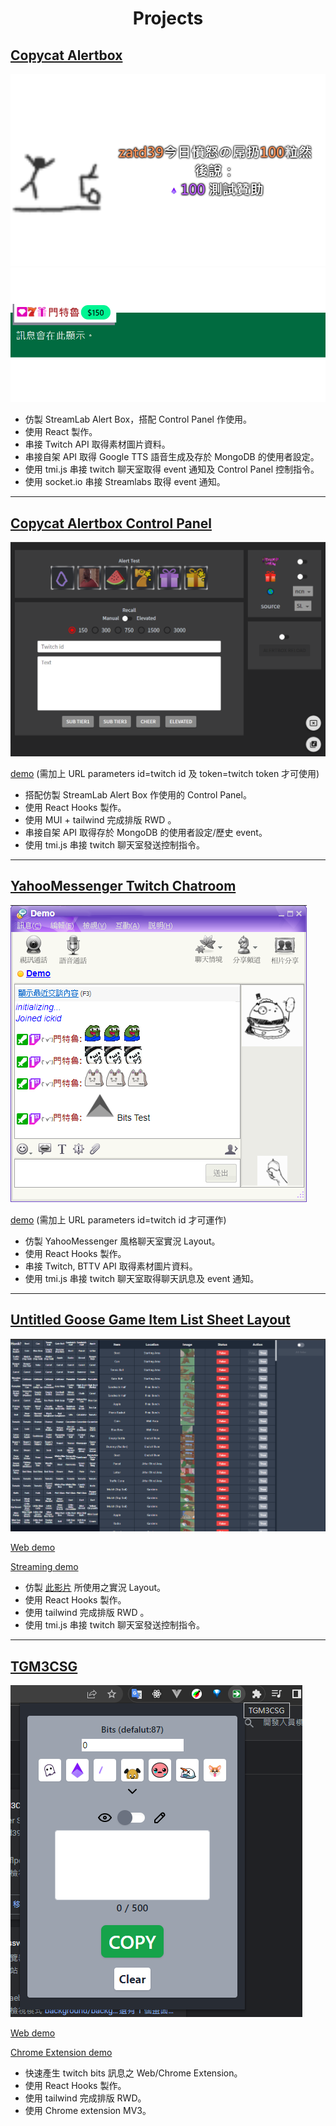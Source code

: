 <h1 align="center">Projects</h1>

## [Copycat Alertbox](https://github.com/TechGuaMaster3/twitch-alertbox-tmi)

![twitch-alertbox-tmi-1](twitch-alertbox-tmi-1.png)
![twitch-alertbox-tmi-2](twitch-alertbox-tmi-2.png)

* 仿製 StreamLab Alert Box，搭配 Control Panel 作使用。
* 使用 React 製作。
* 串接 Twitch API 取得素材圖片資料。
* 串接自架 API 取得 Google TTS 語音生成及存於 MongoDB 的使用者設定。
* 使用 tmi.js 串接 twitch 聊天室取得 event 通知及 Control Panel 控制指令。
* 使用 socket.io 串接 Streamlabs 取得 event 通知。

---

## [Copycat Alertbox Control Panel](https://github.com/TechGuaMaster3/tgm3-control-panel)
![tgm3-control-panel](tgm3-control-panel.png)

[demo](https://techguamaster3.github.io/tgm3-control-panel/) 
(需加上 URL parameters id=twitch id 及 token=twitch token 才可使用)
* 搭配仿製 StreamLab Alert Box 作使用的 Control Panel。
* 使用 React Hooks 製作。
* 使用 MUI + tailwind 完成排版 RWD 。
* 串接自架 API 取得存於 MongoDB 的使用者設定/歷史 event。
* 使用 tmi.js 串接 twitch 聊天室發送控制指令。

---

## [YahooMessenger Twitch Chatroom](https://github.com/m3ntru/twitch-chatroom-yahoo-messenger)

![twitch-chatroom-yahoo-messenger](twitch-chatroom-yahoo-messenger.png)

[demo](https://m3ntru.github.io/twitch-chatroom-yahoo-messenger?id=zatd39&status=狀態文字&title=標題文字)
(需加上 URL parameters id=twitch id 才可運作)
* 仿製 YahooMessenger 風格聊天室實況 Layout。
* 使用 React Hooks 製作。
* 串接 Twitch, BTTV API 取得素材圖片資料。
* 使用 tmi.js 串接 twitch 聊天室取得聊天訊息及 event 通知。

---

## [Untitled Goose Game Item List Sheet Layout](https://github.com/m3ntru/untitled-goose-game-sheet)

![untitled-goose-game-sheet](untitled-goose-game-sheet.png)

[Web demo](https://m3ntru.github.io/untitled-goose-game-sheet/)

[Streaming demo](https://www.twitch.tv/videos/1607181999)

* 仿製 [此影片](https://www.youtube.com/watch?v=qEy_nyIf0s4) 所使用之實況 Layout。
* 使用 React Hooks 製作。
* 使用 tailwind 完成排版 RWD 。
* 使用 tmi.js 串接 twitch 聊天室發送控制指令。

---

## [TGM3CSG](https://github.com/TechGuaMaster3/cheer-string-generator)

![cheer-string-generator](cheer-string-generator.png)

[Web demo](https://techguamaster3.github.io/cheer-string-generator/)

[Chrome Extension demo](https://hackmd.io/@M3ntru/TGM3CSG)

* 快速產生 twitch bits 訊息之 Web/Chrome Extension。
* 使用 React Hooks 製作。
* 使用 tailwind 完成排版 RWD。
* 使用 Chrome extension MV3。